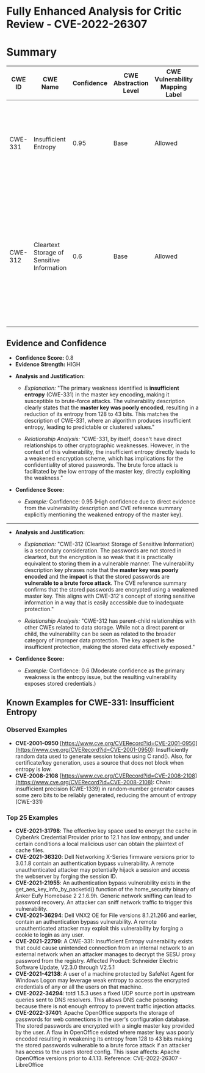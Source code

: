 # Fully Enhanced Analysis for Critic Review - CVE-2022-26307

# Summary
| CWE ID | CWE Name | Confidence | CWE Abstraction Level | CWE Vulnerability Mapping Label | CWE-Vulnerability Mapping Notes |
|---|---|---|---|---|---|
| CWE-331 | Insufficient Entropy | 0.95 | Base | Allowed | The **master key was poorly encoded** resulting in weakening its entropy, which directly aligns with CWE-331. |
| CWE-312 | Cleartext Storage of Sensitive Information | 0.6 | Base | Allowed | The stored passwords, while encrypted, are **vulnerable to brute force attack** due to the weakened master key. This implies a failure to adequately protect sensitive information at rest. |

## Evidence and Confidence

*   **Confidence Score:** 0.8
*   **Evidence Strength:** HIGH

- **Analysis and Justification:**  
  - *Explanation:* "The primary weakness identified is **insufficient entropy** (CWE-331) in the master key encoding, making it susceptible to brute-force attacks. The vulnerability description clearly states that the **master key was poorly encoded**, resulting in a reduction of its entropy from 128 to 43 bits. This matches the description of CWE-331, where an algorithm produces insufficient entropy, leading to predictable or clustered values."

  - *Relationship Analysis:* "CWE-331, by itself, doesn't have direct relationships to other cryptographic weaknesses. However, in the context of this vulnerability, the insufficient entropy directly leads to a weakened encryption scheme, which has implications for the confidentiality of stored passwords. The brute force attack is facilitated by the low entropy of the master key, directly exploiting the weakness."

- **Confidence Score:**  
  - *Example:* Confidence: 0.95 (High confidence due to direct evidence from the vulnerability description and CVE reference summary explicitly mentioning the weakened entropy of the master key).

---

- **Analysis and Justification:**  
  - *Explanation:* "CWE-312 (Cleartext Storage of Sensitive Information) is a secondary consideration. The passwords are not stored in cleartext, but the encryption is so weak that it is practically equivalent to storing them in a vulnerable manner. The vulnerability description key phrases note that the **master key was poorly encoded** and the **impact** is that the stored passwords are **vulnerable to a brute force attack**. The CVE reference summary confirms that the stored passwords are encrypted using a weakened master key. This aligns with CWE-312's concept of storing sensitive information in a way that is easily accessible due to inadequate protection."
  
  - *Relationship Analysis:* "CWE-312 has parent-child relationships with other CWEs related to data storage. While not a direct parent or child, the vulnerability can be seen as related to the broader category of improper data protection. The key aspect is the insufficient protection, making the stored data effectively exposed."

- **Confidence Score:**  
  - *Example:* Confidence: 0.6 (Moderate confidence as the primary weakness is the entropy issue, but the resulting vulnerability exposes stored credentials.)



## Known Examples for CWE-331: Insufficient Entropy
### Observed Examples
- **CVE-2001-0950** [https://www.cve.org/CVERecord?id=CVE-2001-0950](https://www.cve.org/CVERecord?id=CVE-2001-0950): Insufficiently random data used to generate session tokens using C rand(). Also, for certificate/key generation, uses a source that does not block when entropy is low.
- **CVE-2008-2108** [https://www.cve.org/CVERecord?id=CVE-2008-2108](https://www.cve.org/CVERecord?id=CVE-2008-2108): Chain: insufficient precision (CWE-1339) in random-number generator causes some zero bits to be reliably generated, reducing the amount of entropy (CWE-331)
### Top 25 Examples
- **CVE-2021-31798**: The effective key space used to encrypt the cache in CyberArk Credential Provider prior to 12.1 has low entropy, and under certain conditions a local malicious user can obtain the plaintext of cache files.
- **CVE-2021-36320**: Dell Networking X-Series firmware versions prior to 3.0.1.8 contain an authentication bypass vulnerability. A remote unauthenticated attacker may potentially hijack a session and access the webserver by forging the session ID.
- **CVE-2021-21955**: An authentication bypass vulnerability exists in the get_aes_key_info_by_packetid() function of the home_security binary of Anker Eufy Homebase 2 2.1.6.9h. Generic network sniffing can lead to password recovery. An attacker can sniff network traffic to trigger this vulnerability.
- **CVE-2021-36294**: Dell VNX2 OE for File versions 8.1.21.266 and earlier, contain an authentication bypass vulnerability. A remote unauthenticated attacker may exploit this vulnerability by forging a cookie to login as any user.
- **CVE-2021-22799**: A CWE-331: Insufficient Entropy vulnerability exists that could cause unintended connection from an internal network to an external network when an attacker manages to decrypt the SESU proxy password from the registry. Affected Product: Schneider Electric Software Update, V2.3.0 through V2.5.1
- **CVE-2021-42138**: A user of a machine protected by SafeNet Agent for Windows Logon may leverage weak entropy to access the encrypted credentials of any or all the users on that machine.
- **CVE-2022-34294**: totd 1.5.3 uses a fixed UDP source port in upstream queries sent to DNS resolvers. This allows DNS cache poisoning because there is not enough entropy to prevent traffic injection attacks.
- **CVE-2022-37401**: Apache OpenOffice supports the storage of passwords for web connections in the user's configuration database. The stored passwords are encrypted with a single master key provided by the user. A flaw in OpenOffice existed where master key was poorly encoded resulting in weakening its entropy from 128 to 43 bits making the stored passwords vulnerable to a brute force attack if an attacker has access to the users stored config. This issue affects: Apache OpenOffice versions prior to 4.1.13. Reference: CVE-2022-26307 - LibreOffice
